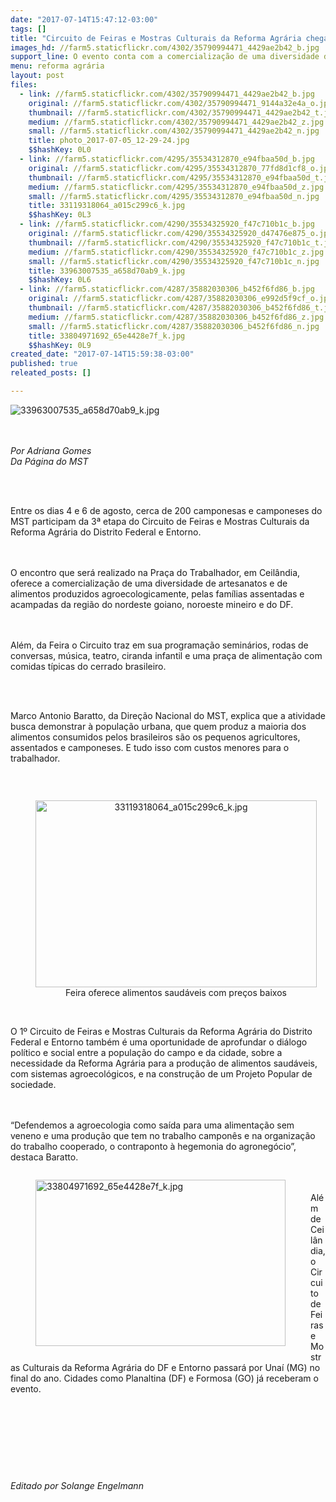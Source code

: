```yaml
---
date: "2017-07-14T15:47:12-03:00"
tags: []
title: "Circuito de Feiras e Mostras Culturais da Reforma Agrária chega à Ceilândia, no DF"
images_hd: //farm5.staticflickr.com/4302/35790994471_4429ae2b42_b.jpg
support_line: O evento conta com a comercialização de uma diversidade de artesanatos e alimentos produzidos agroecologicamente.
menu: reforma agrária
layout: post
files:
  - link: //farm5.staticflickr.com/4302/35790994471_4429ae2b42_b.jpg
    original: //farm5.staticflickr.com/4302/35790994471_9144a32e4a_o.jpg
    thumbnail: //farm5.staticflickr.com/4302/35790994471_4429ae2b42_t.jpg
    medium: //farm5.staticflickr.com/4302/35790994471_4429ae2b42_z.jpg
    small: //farm5.staticflickr.com/4302/35790994471_4429ae2b42_n.jpg
    title: photo_2017-07-05_12-29-24.jpg
    $$hashKey: 0L0
  - link: //farm5.staticflickr.com/4295/35534312870_e94fbaa50d_b.jpg
    original: //farm5.staticflickr.com/4295/35534312870_77fd8d1cf8_o.jpg
    thumbnail: //farm5.staticflickr.com/4295/35534312870_e94fbaa50d_t.jpg
    medium: //farm5.staticflickr.com/4295/35534312870_e94fbaa50d_z.jpg
    small: //farm5.staticflickr.com/4295/35534312870_e94fbaa50d_n.jpg
    title: 33119318064_a015c299c6_k.jpg
    $$hashKey: 0L3
  - link: //farm5.staticflickr.com/4290/35534325920_f47c710b1c_b.jpg
    original: //farm5.staticflickr.com/4290/35534325920_d47476e875_o.jpg
    thumbnail: //farm5.staticflickr.com/4290/35534325920_f47c710b1c_t.jpg
    medium: //farm5.staticflickr.com/4290/35534325920_f47c710b1c_z.jpg
    small: //farm5.staticflickr.com/4290/35534325920_f47c710b1c_n.jpg
    title: 33963007535_a658d70ab9_k.jpg
    $$hashKey: 0L6
  - link: //farm5.staticflickr.com/4287/35882030306_b452f6fd86_b.jpg
    original: //farm5.staticflickr.com/4287/35882030306_e992d5f9cf_o.jpg
    thumbnail: //farm5.staticflickr.com/4287/35882030306_b452f6fd86_t.jpg
    medium: //farm5.staticflickr.com/4287/35882030306_b452f6fd86_z.jpg
    small: //farm5.staticflickr.com/4287/35882030306_b452f6fd86_n.jpg
    title: 33804971692_65e4428e7f_k.jpg
    $$hashKey: 0L9
created_date: "2017-07-14T15:59:38-03:00"
published: true
releated_posts: []

---
```

<p><img alt="33963007535_a658d70ab9_k.jpg" src="//farm5.staticflickr.com/4290/35534325920_f47c710b1c_b.jpg" /></p>

<p><br />
<br />
<em>Por Adriana Gomes<br />
Da P&aacute;gina do MST</em></p>

<p>&nbsp;</p>

<p><br />
Entre os dias 4 e 6 de agosto, cerca de 200 camponesas e camponeses do MST participam da 3&ordf; etapa do Circuito de Feiras e Mostras Culturais da Reforma Agr&aacute;ria do Distrito Federal e Entorno.</p>

<p><br />
<br />
O encontro que ser&aacute; realizado na Pra&ccedil;a do Trabalhador, em Ceil&acirc;ndia, oferece a comercializa&ccedil;&atilde;o de uma diversidade de artesanatos e de alimentos produzidos agroecologicamente, pelas fam&iacute;lias assentadas e acampadas da regi&atilde;o do nordeste goiano, noroeste mineiro e do DF.</p>

<p><br />
<br />
Al&eacute;m, da Feira o Circuito traz em sua programa&ccedil;&atilde;o semin&aacute;rios, rodas de conversas, m&uacute;sica, teatro, ciranda infantil e uma pra&ccedil;a de alimenta&ccedil;&atilde;o com comidas t&iacute;picas do cerrado brasileiro.</p>

<p><br />
&nbsp;</p>

<p>Marco Antonio Baratto, da Dire&ccedil;&atilde;o Nacional do MST, explica que a atividade busca demonstrar &agrave; popula&ccedil;&atilde;o urbana, que quem produz a maioria dos alimentos consumidos pelos brasileiros s&atilde;o os pequenos agricultores, assentados e camponeses. E tudo isso com custos menores para o trabalhador.</p>

<p>&nbsp;</p>

<div style="text-align:center">
<figure class="image" style="display:inline-block"><img alt="33119318064_a015c299c6_k.jpg" height="299" src="//farm5.staticflickr.com/4295/35534312870_e94fbaa50d_b.jpg" width="450" />
<figcaption>Feira oferece alimentos saud&aacute;veis com pre&ccedil;os baixos</figcaption>
</figure>
</div>

<p><br />
O 1&ordm; Circuito de Feiras e Mostras Culturais da Reforma Agr&aacute;ria do Distrito Federal e Entorno tamb&eacute;m &eacute; uma oportunidade de aprofundar o di&aacute;logo pol&iacute;tico e social entre a popula&ccedil;&atilde;o do campo e da cidade, sobre a necessidade da Reforma Agr&aacute;ria para a produ&ccedil;&atilde;o de alimentos saud&aacute;veis, com sistemas agroecol&oacute;gicos, e na constru&ccedil;&atilde;o de um Projeto Popular de sociedade.</p>

<p><br />
<br />
&ldquo;Defendemos a agroecologia como sa&iacute;da para uma alimenta&ccedil;&atilde;o sem veneno e uma produ&ccedil;&atilde;o que tem no trabalho campon&ecirc;s e na organiza&ccedil;&atilde;o do trabalho cooperado, o contraponto &agrave; hegemonia do agroneg&oacute;cio&rdquo;, destaca Baratto.</p>

<figure class="image" style="float:left"><img alt="33804971692_65e4428e7f_k.jpg" height="266" src="//farm5.staticflickr.com/4287/35882030306_b452f6fd86_b.jpg" width="400" />
<figcaption></figcaption>
</figure>

<p><br />
<br />
Al&eacute;m de Ceil&acirc;ndia, o Circuito de Feiras e Mostras Culturais da Reforma Agr&aacute;ria do DF e Entorno passar&aacute; por Una&iacute; (MG) no final do ano. Cidades como Planaltina (DF) e Formosa (GO) j&aacute; receberam o evento.</p>

<p>&nbsp;</p>

<p>&nbsp;</p>

<p>&nbsp;</p>

<p>&nbsp;</p>

<p><em>Editado por Solange Engelmann</em></p>

<p>&nbsp;</p>
